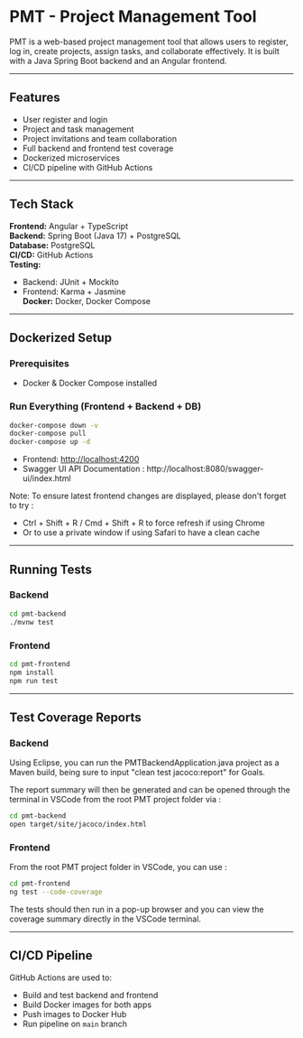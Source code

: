 # PMT - Project Management Tool

PMT is a web-based project management tool that allows users to register, log in, create projects, assign tasks, and collaborate effectively. It is built with a Java Spring Boot backend and an Angular frontend.

---

## Features

- User register and login
- Project and task management
- Project invitations and team collaboration
- Full backend and frontend test coverage
- Dockerized microservices
- CI/CD pipeline with GitHub Actions

---

## Tech Stack

**Frontend:** Angular + TypeScript  
**Backend:** Spring Boot (Java 17) + PostgreSQL  
**Database:** PostgreSQL  
**CI/CD:** GitHub Actions  
**Testing:**

- Backend: JUnit + Mockito
- Frontend: Karma + Jasmine  
  **Docker:** Docker, Docker Compose

---

## Dockerized Setup

### Prerequisites

- Docker & Docker Compose installed

### Run Everything (Frontend + Backend + DB)

```bash
docker-compose down -v
docker-compose pull
docker-compose up -d
```

- Frontend: [http://localhost:4200](http://localhost:4200)
- Swagger UI API Documentation : http://localhost:8080/swagger-ui/index.html

Note: To ensure latest frontend changes are displayed, please don't forget to try :

- Ctrl + Shift + R / Cmd + Shift + R to force refresh if using Chrome
- Or to use a private window if using Safari to have a clean cache

---

## Running Tests

### Backend

```bash
cd pmt-backend
./mvnw test
```

### Frontend

```bash
cd pmt-frontend
npm install
npm run test
```

---

## Test Coverage Reports

### Backend

Using Eclipse, you can run the PMTBackendApplication.java project as a Maven build, being sure to input "clean test jacoco:report" for Goals.

The report summary will then be generated and can be opened through the terminal in VSCode from the root PMT project folder via :

```bash
cd pmt-backend
open target/site/jacoco/index.html
```

### Frontend

From the root PMT project folder in VSCode, you can use :

```bash
cd pmt-frontend
ng test --code-coverage
```

The tests should then run in a pop-up browser and you can view the coverage summary directly in the VSCode terminal.

---

## CI/CD Pipeline

GitHub Actions are used to:

- Build and test backend and frontend
- Build Docker images for both apps
- Push images to Docker Hub
- Run pipeline on `main` branch

